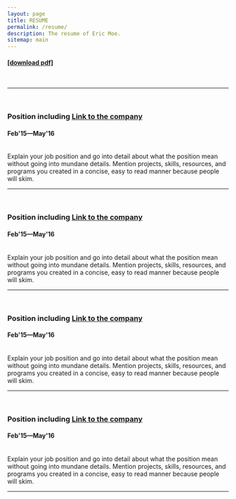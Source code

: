 ```yaml
---
layout: page
title: RESUME
permalink: /resume/
description: The resume of Eric Moe.
sitemap: main
---
```

<!-- include the resume link here -->
<h4><a href="https://en.wikipedia.org/wiki/Link_(The_Legend_of_Zelda)" target="blank">[download pdf]</a></h4>
<br/>
<hr/>
<br/>

<!-- repeat this code block for everything you want to include -->

<h3>Position including <a href="https://en.wikipedia.org/wiki/Link_(The_Legend_of_Zelda)" target="blank">Link to the company</a></h3>
<h4>Feb'15—May'16</h4>
<br/>
Explain your job position and go into detail about what the position mean without going into mundane details. Mention projects, skills, resources, and programs you created in a concise, easy to read manner because people will skim.
<br/>
<hr/>
<br/>

<!-- repeat this code block for everything you want to include -->

<h3>Position including <a href="https://en.wikipedia.org/wiki/Link_(The_Legend_of_Zelda)" target="blank">Link to the company</a></h3>
<h4>Feb'15—May'16</h4>
<br/>
Explain your job position and go into detail about what the position mean without going into mundane details. Mention projects, skills, resources, and programs you created in a concise, easy to read manner because people will skim.
<br/>
<hr/>
<br/>

<!-- repeat this code block for everything you want to include -->

<h3>Position including <a href="https://en.wikipedia.org/wiki/Link_(The_Legend_of_Zelda)" target="blank">Link to the company</a></h3>
<h4>Feb'15—May'16</h4>
<br/>
Explain your job position and go into detail about what the position mean without going into mundane details. Mention projects, skills, resources, and programs you created in a concise, easy to read manner because people will skim.
<br/>
<hr/>
<br/>

<!-- repeat this code block for everything you want to include -->

<h3>Position including <a href="https://en.wikipedia.org/wiki/Link_(The_Legend_of_Zelda)" target="blank">Link to the company</a></h3>
<h4>Feb'15—May'16</h4>
<br/>
Explain your job position and go into detail about what the position mean without going into mundane details. Mention projects, skills, resources, and programs you created in a concise, easy to read manner because people will skim.
<br/>
<hr/>
<br/>
